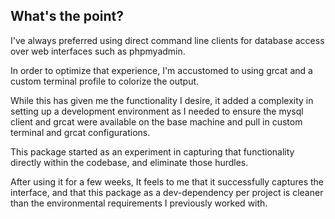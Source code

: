 ## What's the point? 

I've always preferred using direct command line clients for database access over web interfaces such as phpmyadmin.

In order to optimize that experience, I'm accustomed to using grcat and a custom terminal profile to colorize the output.

While this has given me the functionality I desire, it added a complexity in setting up a development environment as I needed to ensure the mysql client and grcat were available on the base machine and pull in custom terminal and grcat configurations. 

This package started as an experiment in capturing that functionality directly within the codebase, and eliminate those hurdles.

After using it for a few weeks, It feels to me that it successfully captures the interface, and that this package as a dev-dependency per project is cleaner than the environmental requirements I previously worked with. 